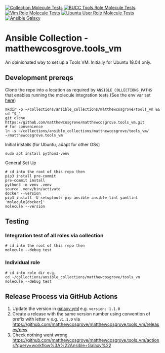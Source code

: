 [![Collection Molecule Tests](https://github.com/matthewcosgrove/matthewcosgrove.tools_vm/workflows/Collection%20Molecule%20Tests/badge.svg)](https://github.com/matthewcosgrove/matthewcosgrove.tools_vm/actions?query=workflow%3A%22Collection+Molecule+Tests%22)
[![BUCC Tools Role Molecule Tests](https://github.com/matthewcosgrove/matthewcosgrove.tools_vm/workflows/BUCC%20Tools%20Role%20Molecule%20Tests/badge.svg)](https://github.com/matthewcosgrove/matthewcosgrove.tools_vm/actions?query=workflow%3A%22BUCC+Tools+Role+Molecule+Tests%22)
[![Vim Role Molecule Tests](https://github.com/matthewcosgrove/matthewcosgrove.tools_vm/workflows/Vim%20Role%20Molecule%20Tests/badge.svg)](https://github.com/matthewcosgrove/matthewcosgrove.tools_vm/actions?query=workflow%3A%22Vim+Role+Molecule+Tests%22)
[![Ubuntu User Role Molecule Tests](https://github.com/matthewcosgrove/matthewcosgrove.tools_vm/workflows/Ubuntu%20User%20Role%20Molecule%20Tests/badge.svg)](https://github.com/matthewcosgrove/matthewcosgrove.tools_vm/actions?query=workflow%3A%22Ubuntu+User+Role+Molecule+Tests%22)
[![Ansible Galaxy](https://img.shields.io/badge/ansible--galaxy-tools__vm-blue)](https://galaxy.ansible.com/matthewcosgrove/tools_vm)

# Ansible Collection - matthewcosgrove.tools_vm

An opinionated way to set up a Tools VM. Initially for Ubuntu 18.04 only.

## Development prereqs

Clone the repo into a location as required by `ANSIBLE_COLLECTIONS_PATHS` that enables running the molecule integration tests (See the env var set [here](https://github.com/matthewcosgrove/matthewcosgrove.tools_vm/blob/5282dccc78f6609d9967371cfa0a07cd3074dd12/molecule/default/molecule.yml#L20))

```
mkdir -p ~/collections/ansible_collections/matthewcosgrove/tools_vm && cd "$_"
git clone https://github.com/matthewcosgrove/matthewcosgrove.tools_vm.git
# for convenience
ln -s ~/collections/ansible_collections/matthewcosgrove/tools_vm/ ~/matthewcosgrove.tools_vm
```

Initial installs (for Ubuntu, adapt for other OSs)

```
sudo apt install python3-venv
```

General Set Up

```
# cd into the root of this repo then
pip3 install pre-commit
pre-commit install
python3 -m venv .venv
source .venv/bin/activate
docker --version
pip3 install -U setuptools pip ansible ansible-lint yamllint 'molecule[docker]'
molecule --version
```

## Testing

### Integration test of all roles via collection

```
# cd into the root of this repo then
molecule --debug test
```

### Individual role

```
# cd into role dir e.g.
cd ~/collections/ansible_collections/matthewcosgrove/tools_vm
molecule --debug test
```

## Release Process via GitHub Actions

1) Update the version in [galaxy.yml](galaxy.yml) e.g. `version: 1.1.0`
2) Create a release with the same version number using convention of prefix with letter v e.g. `v1.1.0` via https://github.com/matthewcosgrove/matthewcosgrove.tools_vm/releases/new 
3) Check nothing went wrong https://github.com/matthewcosgrove/matthewcosgrove.tools_vm/actions?query=workflow%3A%22Ansible+Galaxy%22
